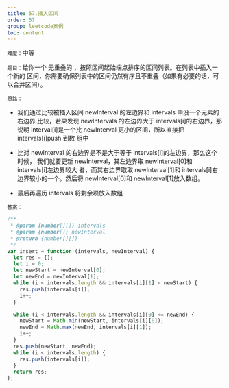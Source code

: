 ```yaml
---
title: 57.插入区间
order: 57
group: leetcode案例
toc: content
---
```


`难度：`中等

`题目：`给你一个 无重叠的 ，按照区间起始端点排序的区间列表。在列表中插入一个新的
区间，你需要确保列表中的区间仍然有序且不重叠（如果有必要的话，可以合并区间）。

`思路：`

- 我们通过比较被插入区间 newInterval 的左边界和 intervals 中没一个元素的右边界
  比较，若果发现 newIntervals 的左边界大于 intervals[i]的右边界，那说明
  interval[i]是一个比 newInterval 更小的区间，所以直接把 intervals[i]push 到数
  组中

- 比对 newInterval 的右边界是不是大于等于 intervals[i]的左边界，那么这个时候，
  我们就要更新 newInterval，其左边界取 newInterval[0]和 intervals[i]左边界较大
  者，而其右边界取取 newInterval[1]和 intervals[i]右边界较小的一个。然后将
  newInterval[0]和 newInterval[1]放入数组。

- 最后再遍历 intervals 将剩余项放入数组

`答案：`

```js
/**
 * @param {number[][]} intervals
 * @param {number[]} newInterval
 * @return {number[][]}
 */
var insert = function (intervals, newInterval) {
  let res = [];
  let i = 0;
  let newStart = newInterval[0];
  let newEnd = newInterval[1];
  while (i < intervals.length && intervals[i][1] < newStart) {
    res.push(intervals[i]);
    i++;
  }

  while (i < intervals.length && intervals[i][0] <= newEnd) {
    newStart = Math.min(newStart, intervals[i][0]);
    newEnd = Math.max(newEnd, intervals[i][1]);
    i++;
  }
  res.push(newStart, newEnd);
  while (i < intervals.length) {
    res.push(intervals[i]);
  }
  return res;
};
```

